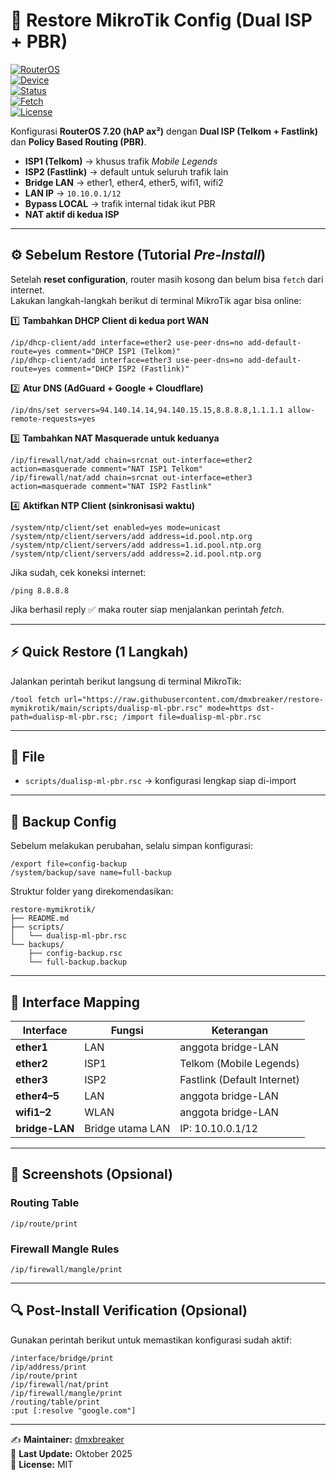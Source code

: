 # 🔄 Restore MikroTik Config (Dual ISP + PBR)

[![RouterOS](https://img.shields.io/badge/RouterOS-7.20-green)](https://github.com/dmxbreaker/restore-mymikrotik)  
[![Device](https://img.shields.io/badge/Device-hAP%20ax²-blue)](https://github.com/dmxbreaker/restore-mymikrotik)  
[![Status](https://img.shields.io/badge/Config-Tested-success)](https://github.com/dmxbreaker/restore-mymikrotik)  
[![Fetch](https://img.shields.io/badge/Fetch%20%26%20Import-Ready-orange)](https://github.com/dmxbreaker/restore-mymikrotik)  
[![License](https://img.shields.io/badge/License-MIT-lightgrey)](https://github.com/dmxbreaker/restore-mymikrotik)

Konfigurasi **RouterOS 7.20 (hAP ax²)** dengan **Dual ISP (Telkom + Fastlink)** dan **Policy Based Routing (PBR)**.  

- **ISP1 (Telkom)** → khusus trafik *Mobile Legends*  
- **ISP2 (Fastlink)** → default untuk seluruh trafik lain  
- **Bridge LAN** → ether1, ether4, ether5, wifi1, wifi2  
- **LAN IP** → `10.10.0.1/12`  
- **Bypass LOCAL** → trafik internal tidak ikut PBR  
- **NAT aktif di kedua ISP**

---

## ⚙️ Sebelum Restore (Tutorial *Pre-Install*)

Setelah **reset configuration**, router masih kosong dan belum bisa `fetch` dari internet.  
Lakukan langkah-langkah berikut di terminal MikroTik agar bisa online:

1️⃣ **Tambahkan DHCP Client di kedua port WAN**  
```rsc
/ip/dhcp-client/add interface=ether2 use-peer-dns=no add-default-route=yes comment="DHCP ISP1 (Telkom)"
/ip/dhcp-client/add interface=ether3 use-peer-dns=no add-default-route=yes comment="DHCP ISP2 (Fastlink)"
```

2️⃣ **Atur DNS (AdGuard + Google + Cloudflare)**  
```rsc
/ip/dns/set servers=94.140.14.14,94.140.15.15,8.8.8.8,1.1.1.1 allow-remote-requests=yes
```

3️⃣ **Tambahkan NAT Masquerade untuk keduanya**  
```rsc
/ip/firewall/nat/add chain=srcnat out-interface=ether2 action=masquerade comment="NAT ISP1 Telkom"
/ip/firewall/nat/add chain=srcnat out-interface=ether3 action=masquerade comment="NAT ISP2 Fastlink"
```

4️⃣ **Aktifkan NTP Client (sinkronisasi waktu)**  
```rsc
/system/ntp/client/set enabled=yes mode=unicast
/system/ntp/client/servers/add address=id.pool.ntp.org
/system/ntp/client/servers/add address=1.id.pool.ntp.org
/system/ntp/client/servers/add address=2.id.pool.ntp.org
```

Jika sudah, cek koneksi internet:  
```rsc
/ping 8.8.8.8
```
Jika berhasil reply ✅ maka router siap menjalankan perintah *fetch*.

---

## ⚡ Quick Restore (1 Langkah)

Jalankan perintah berikut langsung di terminal MikroTik:  

```rsc
/tool fetch url="https://raw.githubusercontent.com/dmxbreaker/restore-mymikrotik/main/scripts/dualisp-ml-pbr.rsc" mode=https dst-path=dualisp-ml-pbr.rsc; /import file=dualisp-ml-pbr.rsc
```

---

## 📂 File

- `scripts/dualisp-ml-pbr.rsc` → konfigurasi lengkap siap di-import  

---

## 💾 Backup Config

Sebelum melakukan perubahan, selalu simpan konfigurasi:

```rsc
/export file=config-backup
/system/backup/save name=full-backup
```

Struktur folder yang direkomendasikan:

```
restore-mymikrotik/
├── README.md
├── scripts/
│   └── dualisp-ml-pbr.rsc
└── backups/
    ├── config-backup.rsc
    └── full-backup.backup
```

---

## 🧩 Interface Mapping

| Interface | Fungsi | Keterangan |
|------------|---------|-------------|
| **ether1** | LAN | anggota bridge-LAN |
| **ether2** | ISP1 | Telkom (Mobile Legends) |
| **ether3** | ISP2 | Fastlink (Default Internet) |
| **ether4–5** | LAN | anggota bridge-LAN |
| **wifi1–2** | WLAN | anggota bridge-LAN |
| **bridge-LAN** | Bridge utama LAN | IP: 10.10.0.1/12 |

---

## 📸 Screenshots (Opsional)

### Routing Table
```rsc
/ip/route/print
```

### Firewall Mangle Rules
```rsc
/ip/firewall/mangle/print
```



---

## 🔍 Post-Install Verification (Opsional)

Gunakan perintah berikut untuk memastikan konfigurasi sudah aktif:

```rsc
/interface/bridge/print
/ip/address/print
/ip/route/print
/ip/firewall/nat/print
/ip/firewall/mangle/print
/routing/table/print
:put [:resolve "google.com"]

```
---

✍️ **Maintainer:** [dmxbreaker](https://github.com/dmxbreaker)  
📆 **Last Update:** Oktober 2025  
🧩 **License:** MIT
